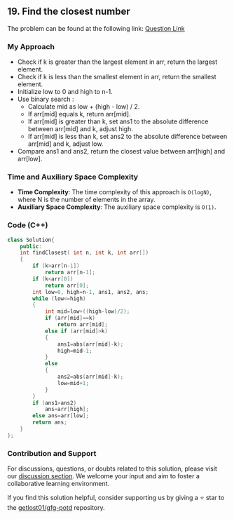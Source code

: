 ## 19. Find the closest number
The problem can be found at the following link: [Question Link](https://www.geeksforgeeks.org/problems/find-the-closest-number5513/1)

### My Approach
- Check if k is greater than the largest element in arr, return the largest element.
- Check if k is less than the smallest element in arr, return the smallest element.
- Initialize low to 0 and high to n-1.
- Use binary search :
  - Calculate mid as low + (high - low) / 2.
  - If arr[mid] equals k, return arr[mid].
  - If arr[mid] is greater than k, set ans1 to the absolute difference between arr[mid] and k, adjust high.
  - If arr[mid] is less than k, set ans2 to the absolute difference between arr[mid] and k, adjust low.
- Compare ans1 and ans2, return the closest value between arr[high] and arr[low].

### Time and Auxiliary Space Complexity

- **Time Complexity**: The time complexity of this approach is `O(logN)`, where N is the number of elements in the array.
- **Auxiliary Space Complexity**: The auxiliary space complexity is `O(1)`.

### Code (C++)

```cpp
class Solution{
    public:
    int findClosest( int n, int k, int arr[]) 
    { 
        if (k>arr[n-1])
            return arr[n-1];
        if (k<arr[0])
            return arr[0];
        int low=0, high=n-1, ans1, ans2, ans;
        while (low<=high)
        {
            int mid=low+((high-low)/2);
            if (arr[mid]==k)
                return arr[mid];
            else if (arr[mid]>k)
            {
                ans1=abs(arr[mid]-k);
                high=mid-1;
            }
            else
            {
                ans2=abs(arr[mid]-k);
                low=mid+1;
            }
        }
        if (ans1>ans2)
            ans=arr[high];
        else ans=arr[low];
        return ans;
    } 
};
```

### Contribution and Support

For discussions, questions, or doubts related to this solution, please visit our [discussion section](https://github.com/getlost01/gfg-potd/discussions). We welcome your input and aim to foster a collaborative learning environment.

If you find this solution helpful, consider supporting us by giving a ⭐ star to the [getlost01/gfg-potd](https://github.com/getlost01/gfg-potd) repository.
